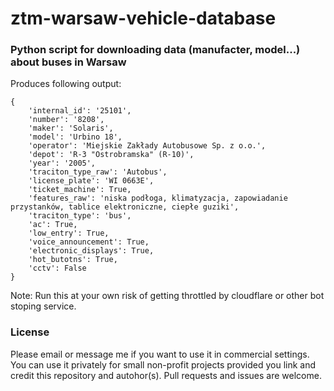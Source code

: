 # ztm-warsaw-vehicle-database
### Python script for downloading data (manufacter, model...) about buses in Warsaw

Produces following output:
```
{
    'internal_id': '25101',
    'number': '8208',
    'maker': 'Solaris',
    'model': 'Urbino 18',
    'operator': 'Miejskie Zakłady Autobusowe Sp. z o.o.',
    'depot': 'R-3 "Ostrobramska" (R-10)',
    'year': '2005',
    'traciton_type_raw': 'Autobus',
    'license_plate': 'WI 0663E',
    'ticket_machine': True,
    'features_raw': 'niska podłoga, klimatyzacja, zapowiadanie przystanków, tablice elektroniczne, ciepłe guziki',
    'traciton_type': 'bus',
    'ac': True,
    'low_entry': True,
    'voice_announcement': True,
    'electronic_displays': True,
    'hot_butotns': True,
    'cctv': False
}
```

Note: Run this at your own risk of getting throttled by cloudflare or other bot stoping service.

### License
Please email or message me if you want to use it in commercial settings. You can use it privately for small non-profit projects provided you link and credit this repository and autohor(s). Pull requests and issues are welcome.
